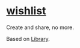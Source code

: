 # [wishlist](http://kephircheek.github.io/wishlist/)

Create and share, no more.

Based on [Library](https://github.com/kephircheek/library).
